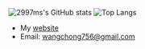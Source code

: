 ![2997ms's GitHub stats](https://github-readme-stats.vercel.app/api?username=2997ms&show_icons=true&theme=radical)
![Top Langs](https://github-readme-stats.vercel.app/api/top-langs/?username=2997ms&layout=compact&custom_title=😊%20Used%20Languages&langs_count=8&theme=radical)

- My [website](https://2997ms.github.io)
- Email: wangchong756@gmail.com
